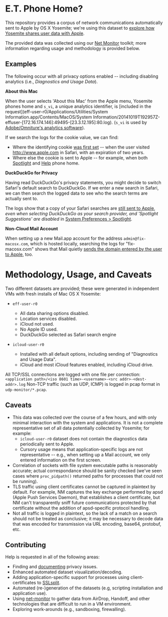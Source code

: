 # E.T. Phone Home?

This repository provides a corpus of network communications automatically sent
to Apple by OS X Yosemite; we're using this dataset
to [explore how Yosemite shares user data with Apple](https://fix-macosx.com).

The provided data was collected using our
[Net Monitor](https://github.com/fix-macosx/net-monitor) toolkit; more information regarding usage and methodology is provided below.

## Examples

The following occur with all privacy options enabled -- including disabling
analytics (i.e., *Diagnostics and Usage Data*).

**About this Mac**

When the user selects 'About this Mac' from the Apple menu, Yosemite phones home and `s_vi`, a unique analytics identifier, is [included in the request](eff-user-r0/Applications/Utilities/System Information.app/Contents/MacOS/System Information/20141019T192957Z-effuser-[172.16.174.146]:49495-[23.3.12.195]:80.log). (`s_vi` is used by [Adobe/Omniture's analytics software](http://microsite.omniture.com/t2/help/en_US/whitepapers/cookies/cookies_analytics.html#concept_98805569FE284595B34A7684647D7C71__section_5D50A078DE444D12B7D927D68FF3B679)).

If we search the logs for the cookie value, we can find:

* Where the identifying cookie [was first set](eff-user-r0/System/Library/Frameworks/WebKit.framework/Versions/A/XPCServices/com.apple.WebKit.Networking.xpc/Contents/MacOS/com.apple.WebKit.Networking/20141019T192908Z-effuser-[172.16.174.146]:49491-[66.235.139.206]:80.log) -- when the user visited <http://www.apple.com> in Safari, with an expiration of two years.
* Where else the cookie is sent to Apple -- for example, when both [Spotlight](eff-user-r0/System/Library/CoreServices/Spotlight.app/Contents/XPCServices/com.apple.metadata.SpotlightNetHelper.xpc/Contents/MacOS/com.apple.metadata.SpotlightNetHelper/20141019T200316Z-effuser-[172.16.174.146]:49166-[17.254.32.16]:80.log) and [Help](eff-user-r0/System/Library/CoreServices/HelpViewer.app/Contents/MacOS/HelpViewer/20141019T193022Z-effuser-[172.16.174.146]:49539-[96.17.236.244]:443.log) phone home.

**DuckDuckGo for Privacy**

Having read DuckDuckGo's privacy statements, you might decide to switch Safari's default search to DuckDuckGo. If we enter a new search in Safari, we can then search the logged data to see who the search terms are actually sent to.

The logs show that a copy of your Safari searches are [still sent to Apple](eff-user-r0/Applications/Safari.app/Contents/MacOS/Safari/20141019T204534Z-effuser-[172.16.174.146]:49700-[17.249.89.247]:443.log), *even when selecting DuckDuckGo as your search provider, and 'Spotlight Suggestions' are disabled* in [System Preferences > Spotlight](https://fix-macosx.com/assets/img/spotlight_terms.16cdcfbf.png).

**Non-Cloud Mail Account**

When setting up a new Mail.app account for the address `admin@fix-macosx.com`, which is hosted locally, searching the
logs for "fix-macosx.com" shows that Mail quietly [sends the domain entered by the user to Apple](eff-user-r0/Applications/Mail.app/Contents/MacOS/Mail/20141019T193338Z-effuser-[172.16.174.146]:49713-[17.134.62.228]:443.log), too.

# Methodology, Usage, and Caveats

Two different datasets are provided; these were generated in independent VMs
with fresh installs of Mac OS X Yosemite:

* `eff-user-r0`
	* All data sharing options disabled.
	* Location services disabled.
	* iCloud not used.
	* No Apple ID used.
	* DuckDuckGo selected as Safari search engine

* `icloud-user-r0`
	* Installed with all default options, including sending of "Diagnostics and Usage Data".
	* iCloud and most iCloud features enabled, including iCloud drive.

All TCP/SSL connections are logged with one file per connection: `<application path>/<iso 8601 time>-<username>-<src addr>-<dest-addr>.log`
Non-TCP traffic (such as UDP, ICMP) is logged in pcap format in `udp-monitor/*.pcap`.

## Caveats

* This data was collected over the course of a few hours, and with only minimal interaction with the system and applications. It is
not a complete representative set of all data potentially collected by Yosemite; for example:
	* `icloud-user-r0` dataset does not contain the diagnostics data periodically sent to Apple.
	* Cursory usage means that application-specific logs are not representative -- e.g., when setting up a Mail account, we only entered information on the first screen.
* Correlation of sockets with file system executable paths is reasonably accurate; actual correspondance should be sanity checked (we've
seen cases where `proc_pidpath()` returned paths for processes that could not be running).
* TLS traffic using client certificates cannot be captured in plaintext by default. For
example, NM captures the key exchange performed by apsd (Apple Push Services Daemon),
that establishes a client certificate, but NM can't transparently sniff future communications
protected by that certificate without the addition of apsd-specific protocol handling.
* Not all traffic is logged in plaintext, so the lack of a match on a search should not be treated as conclusive; it may be necessary to
decode data that was encoded for transmission via URL encoding, base64, protobuf, etc.

## Contributing

Help is requested in all of the following areas:

* Finding and [documenting](https://github.com/fix-macosx/fix-macosx/issues) privacy issues.
* Enhanced automated dataset visualization/decoding.
* Adding application-specific support for processes using client-certificates to [SSLsplit](https://github.com/fix-macosx/sslsplit).
* Automated (re-)generation of the datasets (e.g, scripting installation and application use).
* Using [net-monitor](https://github.com/fix-macosx/net-monitor) to gather data from AirDrop, Handoff, and other technologies that are difficult to run in a VM environment.
* Exploring work-arounds (e.g., sandboxing, firewalling).

